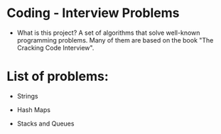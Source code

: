 # Coding - Interview Problems

- What is this project?
A set of algorithms that solve well-known programming problems. Many of them are based on the book "The Cracking Code Interview".

# List of problems:

- Strings

- Hash Maps

- Stacks and Queues
